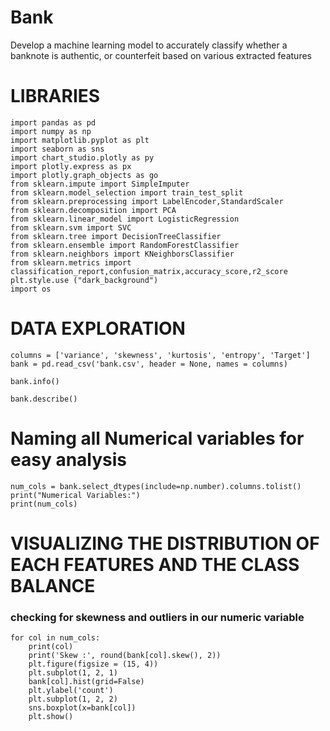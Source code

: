 # Bank
Develop a machine learning model to accurately classify whether a banknote is authentic, or counterfeit based on various extracted features

# LIBRARIES
```
import pandas as pd
import numpy as np
import matplotlib.pyplot as plt
import seaborn as sns
import chart_studio.plotly as py
import plotly.express as px
import plotly.graph_objects as go
from sklearn.impute import SimpleImputer
from sklearn.model_selection import train_test_split
from sklearn.preprocessing import LabelEncoder,StandardScaler
from sklearn.decomposition import PCA
from sklearn.linear_model import LogisticRegression
from sklearn.svm import SVC
from sklearn.tree import DecisionTreeClassifier
from sklearn.ensemble import RandomForestClassifier
from sklearn.neighbors import KNeighborsClassifier
from sklearn.metrics import classification_report,confusion_matrix,accuracy_score,r2_score
plt.style.use ("dark_background")
import os
```

# DATA EXPLORATION
```
columns = ['variance', 'skewness', 'kurtosis', 'entropy', 'Target']
bank = pd.read_csv('bank.csv', header = None, names = columns)
```
```
bank.info()
```
```
bank.describe()
```
# Naming all Numerical variables for easy analysis
```
num_cols = bank.select_dtypes(include=np.number).columns.tolist()
print("Numerical Variables:")
print(num_cols)
```
# VISUALIZING THE DISTRIBUTION OF EACH FEATURES AND THE CLASS BALANCE
### checking for skewness and outliers in our numeric variable 
```
for col in num_cols:
    print(col)
    print('Skew :', round(bank[col].skew(), 2))
    plt.figure(figsize = (15, 4))
    plt.subplot(1, 2, 1)
    bank[col].hist(grid=False)
    plt.ylabel('count')
    plt.subplot(1, 2, 2)
    sns.boxplot(x=bank[col])
    plt.show()
```
